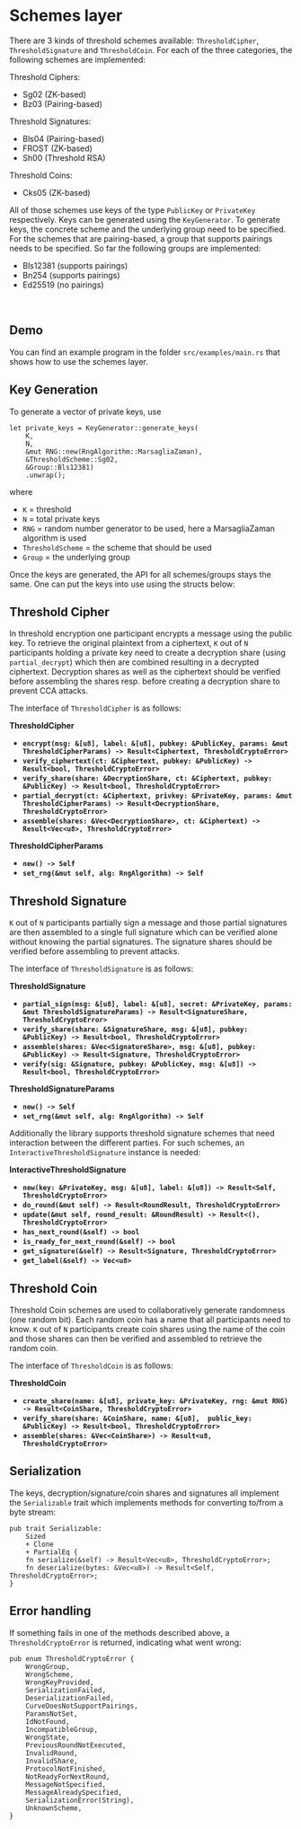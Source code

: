 # Schemes layer 

There are 3 kinds of threshold schemes available: `ThresholdCipher`, `ThresholdSignature` and `ThresholdCoin`. For each of the three categories, the following schemes are implemented:

Threshold Ciphers:
- Sg02 (ZK-based)
- Bz03 (Pairing-based)

Threshold Signatures:
- Bls04 (Pairing-based)
- FROST (ZK-based)
- Sh00 (Threshold RSA)

Threshold Coins:
- Cks05 (ZK-based)

All of those schemes use keys of the type `PublicKey` or `PrivateKey` respectively. Keys can be generated using the `KeyGenerator`. To generate keys, the concrete scheme and the underlying group need to be specified. For the schemes that are pairing-based, a group that supports pairings needs to be specified. So far the following groups are implemented:

- Bls12381 (supports pairings)
- Bn254 (supports pairings)
- Ed25519 (no pairings)
<br>

## Demo
You can find an example program in the folder `src/examples/main.rs` that shows how to use the schemes layer.

## Key Generation
To generate a vector of private keys, use

    let private_keys = KeyGenerator::generate_keys(
        K, 
        N, 
        &mut RNG::new(RngAlgorithm::MarsagliaZaman), 
        &ThresholdScheme::Sg02, 
        &Group::Bls12381)
        .unwrap();

where 
- `K` = threshold
- `N` = total private keys
- `RNG` = random number generator to be used, here a MarsagliaZaman algorithm is used
- `ThresholdScheme` = the scheme that should be used
- `Group` = the underlying group

Once the keys are generated, the API for all schemes/groups stays the same. One can put the keys into use using the structs below:

## Threshold Cipher
In threshold encryption one participant encrypts a message using the public key. To retrieve the original plaintext from a ciphertext, `K` out of `N` participants holding a private key need to create a decryption share (using `partial_decrypt`) which then are combined resulting in a decrypted ciphertext. Decryption shares as well as the ciphertext should be verified before assembling the shares resp. before creating a decryption share to prevent CCA attacks.

The interface of `ThresholdCipher` is as follows:

**ThresholdCipher**<br>
- **`encrypt(msg: &[u8], label: &[u8], pubkey: &PublicKey, params: &mut ThresholdCipherParams) -> Result<Ciphertext, ThresholdCryptoError>`**
- **`verify_ciphertext(ct: &Ciphertext, pubkey: &PublicKey) -> Result<bool, ThresholdCryptoError>`**
- **`verify_share(share: &DecryptionShare, ct: &Ciphertext, pubkey: &PublicKey) -> Result<bool, ThresholdCryptoError>`**
- **`partial_decrypt(ct: &Ciphertext, privkey: &PrivateKey, params: &mut ThresholdCipherParams) -> Result<DecryptionShare, ThresholdCryptoError>`**
- **`assemble(shares: &Vec<DecryptionShare>, ct: &Ciphertext) -> Result<Vec<u8>, ThresholdCryptoError>`** 

**ThresholdCipherParams**<br>
- **`new() -> Self`**
- **`set_rng(&mut self, alg: RngAlgorithm) -> Self`**

## Threshold Signature
`K` out of `N` participants partially sign a message and those partial signatures are then assembled to a single full signature which can be verified alone without knowing the partial signatures. The signature shares should be verified before assembling to prevent attacks.

The interface of `ThresholdSignature` is as follows:

**ThresholdSignature**<br>
- **`partial_sign(msg: &[u8], label: &[u8], secret: &PrivateKey, params: &mut ThresholdSignatureParams) -> Result<SignatureShare, ThresholdCryptoError> `**
- **`verify_share(share: &SignatureShare, msg: &[u8], pubkey: &PublicKey) -> Result<bool, ThresholdCryptoError> `**
- **`assemble(shares: &Vec<SignatureShare>, msg: &[u8], pubkey: &PublicKey) -> Result<Signature, ThresholdCryptoError> `**
- **`verify(sig: &Signature, pubkey: &PublicKey, msg: &[u8]) -> Result<bool, ThresholdCryptoError>`** 

**ThresholdSignatureParams**<br>
- **`new() -> Self`**
- **`set_rng(&mut self, alg: RngAlgorithm) -> Self`**

Additionally the library supports threshold signature schemes that need interaction between the different parties. For such schemes, an `InteractiveThresholdSignature` instance is needed:

**InteractiveThresholdSignature**<br>
- **`new(key: &PrivateKey, msg: &[u8], label: &[u8]) -> Result<Self, ThresholdCryptoError>`** 
- **`do_round(&mut self) -> Result<RoundResult, ThresholdCryptoError> `**
- **`update(&mut self, round_result: &RoundResult) -> Result<(), ThresholdCryptoError> `**
- **`has_next_round(&self) -> bool `**
- **`is_ready_for_next_round(&self) -> bool `**
- **`get_signature(&self) -> Result<Signature, ThresholdCryptoError>`** 
- **`get_label(&self) -> Vec<u8>`**

## Threshold Coin
Threshold Coin schemes are used to collaboratively generate randomness (one random bit). Each random coin has a name that all participants need to know. `K` out of `N` participants create coin shares using the name of the coin and those shares can then be verified and assembled to retrieve the random coin.

The interface of `ThresholdCoin` is as follows:

**ThresholdCoin**<br>
- **`create_share(name: &[u8], private_key: &PrivateKey, rng: &mut RNG) -> Result<CoinShare, ThresholdCryptoError> `**
- **`verify_share(share: &CoinShare, name: &[u8],  public_key: &PublicKey) -> Result<bool, ThresholdCryptoError> `**
- **`assemble(shares: &Vec<CoinShare>) -> Result<u8, ThresholdCryptoError> `**

## Serialization
The keys, decryption/signature/coin shares and signatures all implement the `Serializable` trait which implements methods for converting to/from a byte stream: 

    pub trait Serializable:
        Sized
        + Clone
        + PartialEq {
        fn serialize(&self) -> Result<Vec<u8>, ThresholdCryptoError>;
        fn deserialize(bytes: &Vec<u8>) -> Result<Self, ThresholdCryptoError>;
    }

## Error handling
If something fails in one of the methods described above, a `ThresholdCryptoError` is returned, indicating what went wrong:

    pub enum ThresholdCryptoError {
        WrongGroup,
        WrongScheme,
        WrongKeyProvided,
        SerializationFailed,
        DeserializationFailed,
        CurveDoesNotSupportPairings,
        ParamsNotSet,
        IdNotFound,
        IncompatibleGroup,
        WrongState,
        PreviousRoundNotExecuted,
        InvalidRound,
        InvalidShare,
        ProtocolNotFinished,
        NotReadyForNextRound,
        MessageNotSpecified,
        MessageAlreadySpecified,
        SerializationError(String),
        UnknownScheme,
    }
